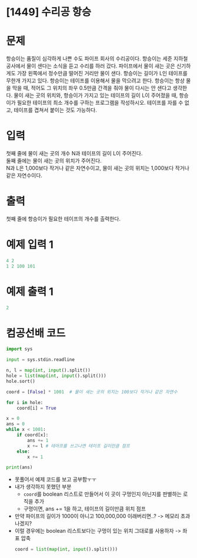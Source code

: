 # [1449] 수리공 항승

# 문제
항승이는 품질이 심각하게 나쁜 수도 파이프 회사의 수리공이다. 항승이는 세준 지하철 공사에서 물이 샌다는 소식을 듣고 수리를 하러 갔다.
파이프에서 물이 새는 곳은 신기하게도 가장 왼쪽에서 정수만큼 떨어진 거리만 물이 샌다.
항승이는 길이가 L인 테이프를 무한개 가지고 있다.
항승이는 테이프를 이용해서 물을 막으려고 한다. 항승이는 항상 물을 막을 때, 적어도 그 위치의 좌우 0.5만큼 간격을 줘야 물이 다시는 안 샌다고 생각한다.
물이 새는 곳의 위치와, 항승이가 가지고 있는 테이프의 길이 L이 주어졌을 때, 항승이가 필요한 테이프의 최소 개수를 구하는 프로그램을 작성하시오. 테이프를 자를 수 없고, 테이프를 겹쳐서 붙이는 것도 가능하다.  

# 입력
첫째 줄에 물이 새는 곳의 개수 N과 테이프의 길이 L이 주어진다.  
둘째 줄에는 물이 새는 곳의 위치가 주어진다.  
N과 L은 1,000보다 작거나 같은 자연수이고, 물이 새는 곳의 위치는 1,000보다 작거나 같은 자연수이다.

# 출력
첫째 줄에 항승이가 필요한 테이프의 개수를 출력한다.


# 예제 입력 1
```python
4 2
1 2 100 101
```

# 예제 출력 1
```python
2
```

# 컴공선배 코드
```python
import sys

input = sys.stdin.readline

n, l = map(int, input().split())
hole = list(map(int, input().split()))
hole.sort()

coord = [False] * 1001  # 물이 새는 곳의 위치는 100보다 작거나 같은 자연수

for i in hole:
    coord[i] = True

x = 0
ans = 0
while x < 1001:
    if coord[x]:
        ans += 1
        x += l # 테아프를 쓰고나면 테이프 길이만큼 점프
    else:
        x += 1

print(ans)
```  
- 못풀어서 예제 코드를 보고 공부함ㅜㅜ
- 내가 생각하지 못했던 부분
  - `coord`를 boolean 리스트로 만들어서 이 곳이 구멍인지 아닌지를 판별하는 로직을 추가
  - 구멍이면, ans += 1을 하고, 테이프의 길이만큼 위치 점프
- 만약 파이프의 길이가 1000이 아니고 100,000,000 이래버리면..? -> 메모리 초과 나겠지?
- 이럴 경우에는 boolean 리스트보다는 구멍이 있는 위치 그대로를 사용하자 -> 좌표 압축
    ```python
    coord = list(map(int, input().split()))    
    ```